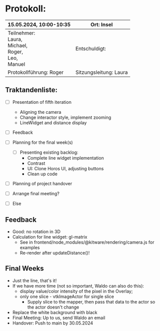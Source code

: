 # Protokoll:

| 15.05.2024, 10:00-10:35                                                  | Ort: Insel             |
| ------------------------------------------------------------------------ | ---------------------- |
| Teilnehmer:<br />Laura, <br />Michael,<br />Roger,<br />Leo,<br />Manuel | Entschuldigt:<br />    |
| Protokollführung: Roger                                                  | Sitzungsleitung: Laura |

## Traktandenliste:

- [ ] Presentation of fifth iteration
  * Aligning the camera
  * Change interactor style, implement zooming
  * LineWidget and distance display
     
- [ ] Feedback

- [ ] Planning for the final week(s)
  - [ ] Presenting existing backlog:
    * Complete line widget implementation
    * Contrast
    * UI: Clone Horos UI, adjusting buttons
    * Clean up code

- [ ] Planning of project handover
- [ ] Arrange final meeting?

- [ ] Else

## Feedback

* Good: no rotation in 3D
* Calculation for line widget: gl-matrix
  * See in frontend/node_modules/@kitware/rendering/camera.js for examples
  * Re-render after updateDistance()!

## Final Weeks

* Just the line, that's it!
* If we have more time (not so important, Waldo can also do this):
  * display value/color intensity of the pixel in the Overlay;
  * only one slice - vtkImageActor for single slice
    * Supply slice to the mapper, then pass that data to the actor so the actor doesn't change
* Replace the white background with black
* Final Meeting: Up to us, send Waldo an email
* Handover: Push to main by 30.05.2024
